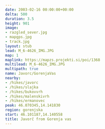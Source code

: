 ```yaml
---
date: 2003-02-16 00:00:00+00:00
delta: 500
duration: 3.5
height: 901
image:
- razgled_sever.jpg
- mapgps.jpg
- track.jpg
layout: stub
lead: M_6-4626_IMG.JPG
map: 1
maplink: https://mapzs.projekti.si/poi/1368
multilead: M_6-4626_IMG.JPG
multipath: true
name: Javorc/GorenjaVas
nearby:
- /hikes/javorc
- /hikes/slajka
- /hikes/bukovvrh
- /hikes/malenskivrh
- /hikes/ermanovec
peak: 46.070345,14.141830
region: gorenjska
start: 46.101187,14.140558
title: Javorč from Gorenja vas
---
```

